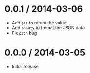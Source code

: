 
0.0.1 / 2014-03-06
==================

  * Add `get` to return the value
  * Add `beauty` to format the JSON data
  * Fix `path` bug

0.0.0 / 2014-03-05
==================

  * Initial release